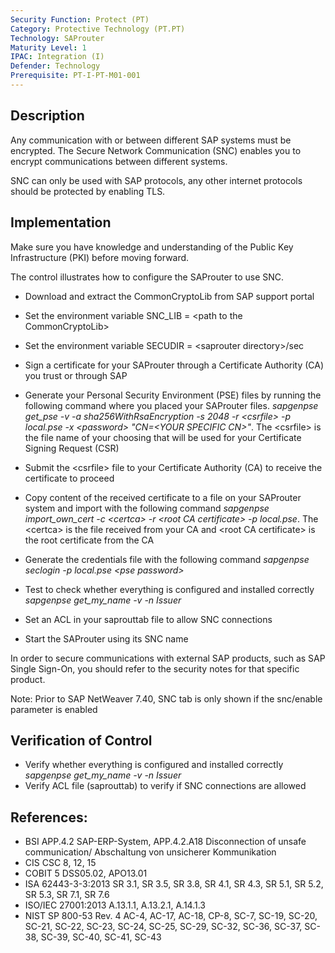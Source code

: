 ```yaml
---
Security Function: Protect (PT)
Category: Protective Technology (PT.PT)
Technology: SAProuter
Maturity Level: 1
IPAC: Integration (I)
Defender: Technology
Prerequisite: PT-I-PT-M01-001
---
```


## Description

Any communication with or between different SAP systems must be encrypted. The Secure Network Communication (SNC) enables you to encrypt communications between different systems.

SNC can only be used with SAP protocols, any other internet protocols should be protected by enabling TLS.

## Implementation

Make sure you have knowledge and understanding of the Public Key Infrastructure (PKI) before moving forward.

The control illustrates how to configure the SAProuter to use SNC.

- Download and extract the CommonCryptoLib from SAP support portal

- Set the environment variable SNC_LIB = \<path to the CommonCryptoLib\>

- Set the environment variable SECUDIR = \<saprouter directory\>/sec

- Sign a certificate for your SAProuter through a Certificate Authority (CA) you trust or through SAP

- Generate your Personal Security Environment (PSE) files by running the following command where you placed your SAProuter files. *sapgenpse get_pse -v -a sha256WithRsaEncryption -s 2048 -r \<csrfile\> -p local.pse -x \<password\> "CN=\<YOUR SPECIFIC CN\>"*. The \<csrfile\> is the file name of your choosing that will be used for your Certificate Signing Request (CSR)

- Submit the \<csrfile\> file to your Certificate Authority (CA) to receive the certificate to proceed

-  Copy content of the received certificate to a file on your SAProuter system and import with the following command *sapgenpse import_own_cert -c \<certca\> -r \<root CA certificate\> -p local.pse*. The \<certca\> is the file received from your CA and \<root CA certificate\> is the root certificate from the CA

- Generate the credentials file with the following command *sapgenpse seclogin -p local.pse \<pse password\>*

- Test to check whether everything is configured and installed correctly *sapgenpse get_my_name -v -n Issuer*

- Set an ACL in your saprouttab file to allow SNC connections

- Start the SAProuter using its SNC name

In order to secure communications with external SAP products, such as SAP Single Sign-On, you should refer to the security notes for that specific product.

Note: Prior to SAP NetWeaver 7.40, SNC tab is only shown if the snc/enable parameter is enabled

## Verification of Control

- Verify whether everything is configured and installed correctly *sapgenpse get_my_name -v -n Issuer*
- Verify ACL file (saprouttab) to verify if SNC connections are allowed


## References:
- BSI APP.4.2 SAP-ERP-System, APP.4.2.A18 Disconnection of unsafe communication/ Abschaltung von unsicherer Kommunikation
- CIS CSC 8, 12, 15
- COBIT 5 DSS05.02, APO13.01
- ISA 62443-3-3:2013 SR 3.1, SR 3.5, SR 3.8, SR 4.1, SR 4.3, SR 5.1, SR 5.2, SR 5.3, SR 7.1, SR 7.6
- ISO/IEC 27001:2013 A.13.1.1, A.13.2.1, A.14.1.3
- NIST SP 800-53 Rev. 4 AC-4, AC-17, AC-18, CP-8, SC-7, SC-19, SC-20, SC-21, SC-22, SC-23, SC-24, SC-25, SC-29, SC-32, SC-36, SC-37, SC-38, SC-39, SC-40, SC-41, SC-43
